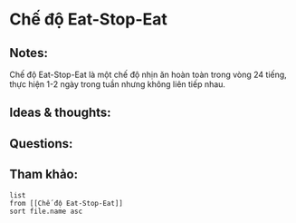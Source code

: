 # Chế độ Eat-Stop-Eat

## Notes:
Chế độ Eat-Stop-Eat là một chế độ nhịn ăn hoàn toàn trong vòng 24 tiếng, thực hiện 1-2 ngày trong tuần nhưng không liên tiếp nhau.

## Ideas & thoughts:

## Questions:


## Tham khảo:
```dataview
list
from [[Chế độ Eat-Stop-Eat]]
sort file.name asc
```